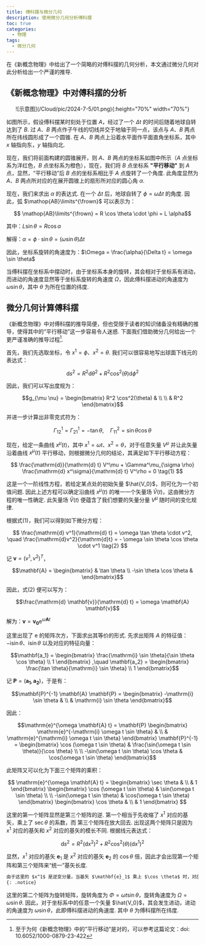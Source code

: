 ```yaml
---
title: 傅科摆与微分几何
description: 使用微分几何分析傅科摆
toc: true 
categories:
  - 物理
tags:
  - 微分几何
---
```


在《新概念物理》中给出了一个简略的对傅科摆的几何分析，本文通过微分几何对此分析给出一个严谨的推导. 

<!-- more -->

## 《新概念物理》中对傅科摆的分析

<p align="center">
![示意图](/Cloud/pic/2024-7-5/01.png){:height="70%" width="70%"}
</p>

如图所示，假设傅科摆某时刻处于位置 $A$，经过了一个 $\Delta t$ 的时间后随着地球自转达到了 $B$. 过 $A$、$B$ 两点作子午线的切线并交于地轴于同一点，该点与 $A$、$B$ 两点所在纬线圆形成了一个圆锥. 在 $A$、$B$ 两点上沿着水平面作平面直角坐标系，其中 $x$ 轴指向东，$y$ 轴指向北. 

现在，我们将前面构建的圆锥展开，则 $A$、$B$ 两点的坐标系如图中所示（$A$ 点坐标系为洋红色，$B$ 点坐标系为橙色），现在，我们将 $B$ 点坐标系 **"平行移动"** 到 $A$ 点，显然，“平行移动”后 $B$ 点的坐标系相比于 $A$ 点旋转了一个角度. 此角度显然为 $A$、$B$ 两点所对应的在展开圆锥上的扇形所对应的圆心角 $\alpha$. 

现在，我们来求出 $\alpha$ 的表达式. 在一个 $\Delta t$ 后，地球自转了 $\phi = \omega \Delta t$ 的角度. 因此，弧 $\mathop{AB}\limits^{\frown}$ 可以表示为：

$$ \mathop{AB}\limits^{\frown} =  R \cos \theta \cdot \phi = L \alpha$$

其中：$L \sin \theta = R \cos \alpha$

解得：$\alpha = \phi \cdot \sin \theta = (\omega \sin \theta) \Delta t$

因此，坐标系旋转的角速度为：$\Omega = \frac{\alpha}{\Delta t} = \omega \sin \theta$

当傅科摆在坐标系中摆动时，由于坐标系本身的旋转，其会相对于坐标系有进动，而进动的角速度显然等于坐标系旋转的角速度 $\Omega$，因此傅科摆进动的角速度为 $\omega \sin \theta$，其中 $\theta$ 为所在位置的纬度. 

## 微分几何计算傅科摆

《新概念物理》中对傅科摆的推导简便，但也受限于读者的知识储备没有精确的推导，使得其中的“平行移动”这一步容易令人迷惑. 下面我们借助微分几何给出一个更严谨准确的推导过程[^1]. 

[^1]: 至于为何《新概念物理》中的”平行移动“是对的，可以参考这篇论文：doi: 10.6052/1000-0879-23-422

首先，我们先选取坐标，令 $x^1 = \phi$、$x^2 = \theta$. 我们可以很容易地写出球面下线元的表达式：

$$\mathrm{d} s^2 = R^2 \mathrm{d} \theta^2 + R^2 \cos^2(\theta) \mathrm{d} \phi^2$$

因此，我们可以写出度规为：

$$g_{\mu \nu} = \begin{bmatrix}
R^2 \cos^2(\theta) & \\ \\
 & R^2
\end{bmatrix}$$

并进一步计算出非零克式符为：

$$
\Gamma^1_{12} = \Gamma^1_{21} = -\tan \theta, \quad \Gamma^2_{11} = \sin \theta \cos  \theta
$$

现在，给定一条曲线 $x^\mu (t)$，其中 $x^1 = \omega t$、$x^2 = \theta$，对于任意矢量 $V^\mu$ 并让此矢量沿着曲线 $x^\mu(t)$ 平行移动，则根据微分几何的结论，其满足如下平行移动方程：

$$
\frac{\mathrm{d}}{\mathrm{d} t} V^\mu + \Gamma^\mu_{\sigma \rho} \frac{\mathrm{d} x^\sigma}{\mathrm{d} t} V^\rho = 0 \tag{1}
$$

这是一个一阶线性方程，若给定某点处的初始矢量 $\hat{V_0}$，则可化为一个初值问题. 因此上述方程可以确定沿曲线 $x^\mu(t)$ 的唯一一个矢量场 $\hat{V}(t)$，这由微分方程的唯一性确定. 此矢量场 $\hat{V}(t)$ 便蕴含了我们想要的矢量分量 $V^\mu$ 随时间的变化规律. 

 根据式(1)，我们可以得到如下微分方程：

$$
\frac{\mathrm{d} v^1}{\mathrm{d} t} = \omega \tan \theta \cdot v^2, \quad \frac{\mathrm{d}v^2}{\mathrm{d}t} = - \omega \sin \theta \cos \theta \cdot v^1 \tag{2}
$$

记  $\mathbf{v} = (v^1,v^2)^T$，

$$\mathbf{A} = \begin{bmatrix} & \tan \theta \\ -\sin \theta \cos \theta & \end{bmatrix}$$

因此，式(2) 便可以写为：

$$\frac{\mathrm{d} \mathbf{v}}{\mathrm{d} t} = \omega \mathbf{A} \mathbf{v}$$


解为：$\mathbf{v} = \mathbf{v_0} \mathrm{e}^{\omega \mathbf{A} t}$

这里出现了 $\mathrm{e}$ 的矩阵次方，下面求出其等价的形式. 先求出矩阵 $A$ 的特征值：$-\mathrm{i} \sin \theta$、$\mathrm{i} \sin \theta$ 以及对应的特征向量：

$$\mathbf{a_1} = \begin{bmatrix}
\frac{\mathrm{i} \sin \theta}{\sin \theta \cos \theta} \\ 1
\end{bmatrix} ,\quad 
\mathbf{a_2} = \begin{bmatrix}
\frac{\tan \theta}{\mathrm{i} \sin \theta} \\ 1
\end{bmatrix}$$

记 $\mathbf{P} = (\mathbf{a_1},\mathbf{a_2})$，于是有：

$$\mathbf{P}^{-1} \mathbf{A} \mathbf{P} = \begin{bmatrix}
-\mathrm{i} \sin \theta & \\ & \mathrm{i} \sin \theta
\end{bmatrix}$$

因此：

$$\mathrm{e}^{\omega \mathbf{A} t} = \mathbf{P} \begin{bmatrix}
\mathrm{e}^{-\mathrm{i} \omega t \sin \theta} & \\ & \mathrm{e}^{\mathrm{i} \omega t \sin \theta}
\end{bmatrix} \mathbf{P}^{-1} = \begin{bmatrix}
\cos (\omega t \sin \theta) & \frac{\sin(\omega t \sin \theta)}{\cos \theta} \\ \\
-\sin(\omega t \sin \theta) \cos \theta & \cos(\omega t \sin \theta)
\end{bmatrix}$$

此矩阵又可以化为下面三个矩阵的乘积：

$$
\mathrm{e}^{\omega \mathbf{A} t} = \begin{bmatrix}
\sec \theta & \\ & 1
\end{bmatrix} \begin{bmatrix}
\cos (\omega t \sin \theta) & \sin(\omega t \sin \theta) \\ \\
-\sin(\omega t \sin \theta) & \cos(\omega t \sin \theta) 
\end{bmatrix} \begin{bmatrix}
\cos \theta & \\ & 1
\end{bmatrix}
$$

这里的第一个矩阵显然是第三个矩阵的逆. 第一个相当于先收缩了 $x^1$ 对应的基矢，乘上了 $\sec \theta$ 的系数，而 第三个矩阵在放大回去. 出现这两个矩阵只是因为 $x^1$ 对应的基矢和 $x^2$ 对应的基矢的模长不同. 根据线元表达式：

$$\mathrm{d} s^2 = R^2 \left(\mathrm{d} x^2 \right)^2 + R^2 \cos^2(\theta) \left( \mathrm{d} x^1 \right)^2$$

显然，$x^1$ 对应的基矢 $\mathbf{e}_1$ 是 $x^2$ 对应的基矢 $\mathbf{e}_2$ 的 $\cos \theta$ 倍，因此才会出现第一个矩阵和第三个矩阵来“统一”基矢长度. 

```markdown
由于这里的 $x^1$ 是逆变分量，当基矢 $\mathbf{e}_1$ 乘上 $\cos \theta$ 时，对应的 $x^1$ 会乘上 $\sec \theta$. 
{: .notice}
```

这里的第二个矩阵为旋转矩阵，旋转角度为 $\Phi = \omega t \sin \theta$，旋转角速度为 $\Omega = \omega \sin \theta$. 因此，对于坐标系中的任意一个矢量 $\hat{V_0}$，其会发生进动，进动的角速度为 $\omega \sin \theta$，此即傅科摆进动的角速度. 其中 $\theta$ 为傅科摆所在纬度. 



